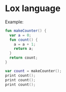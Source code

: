 # Lox language

Example:
```kotlin
fun makeCounter() {
  var a = 0;
  fun count() {
    a = a + 1;
    return a;
  }
  return count;
}

var count = makeCounter();
print count();
print count();
print count();
```
